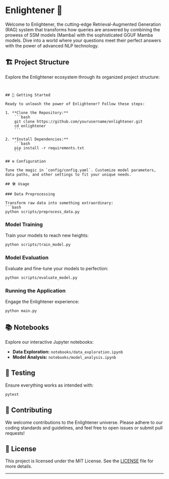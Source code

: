                      
 # Enlightener 🌟


Welcome to Enlightener, the cutting-edge Retrieval-Augmented Generation (RAG) system that transforms how queries are answered by combining the prowess of SSM models (Mamba) with the sophisticated GGUF Mamba models. Dive into a world where your questions meet their perfect answers with the power of advanced NLP technology.

## 🏗️ Project Structure

Explore the Enlightener ecosystem through its organized project structure:

```


## 🚀 Getting Started

Ready to unleash the power of Enlightener? Follow these steps:

1. **Clone the Repository:**
    ```bash
    git clone https://github.com/yourusername/enlightener.git
    cd enlightener
    ```

2. **Install Dependencies:**
    ```bash
    pip install -r requirements.txt
    ```

## ⚙️ Configuration

Tune the magic in `config/config.yaml`. Customize model parameters, data paths, and other settings to fit your unique needs.

## 🛠️ Usage

### Data Preprocessing

Transform raw data into something extraordinary:
```bash
python scripts/preprocess_data.py
```

### Model Training

Train your models to reach new heights:
```bash
python scripts/train_model.py
```

### Model Evaluation

Evaluate and fine-tune your models to perfection:
```bash
python scripts/evaluate_model.py
```

### Running the Application

Engage the Enlightener experience:
```bash
python main.py
```

## 📚 Notebooks

Explore our interactive Jupyter notebooks:
- **Data Exploration:** `notebooks/data_exploration.ipynb`
- **Model Analysis:** `notebooks/model_analysis.ipynb`

## 🧪 Testing

Ensure everything works as intended with:
```bash
pytest
```

## 🤝 Contributing

We welcome contributions to the Enlightener universe. Please adhere to our coding standards and guidelines, and feel free to open issues or submit pull requests!

## 📜 License

This project is licensed under the MIT License. See the [LICENSE](LICENSE) file for more details.

---
 
